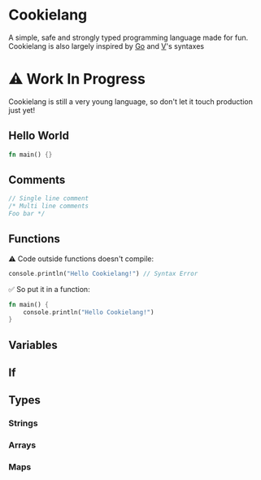 # Cookielang
A simple, safe and strongly typed programming language made for fun.
Cookielang is also largely inspired by [Go](https://golang.org/) and [V](https://vlang.io)'s syntaxes

# ⚠ Work In Progress
Cookielang is still a very young language, so don't let it touch production just yet!

## Hello World
```rust
fn main() {}
```

## Comments
```rust
// Single line comment
/* Multi line comments
Foo bar */
```

## Functions
⚠ Code outside functions doesn't compile:
```rust
console.println("Hello Cookielang!") // Syntax Error
```
✅ So put it in a function:
```rust
fn main() {
    console.println("Hello Cookielang!")
}
```
## Variables

## If

## Types

### Strings

### Arrays

### Maps
